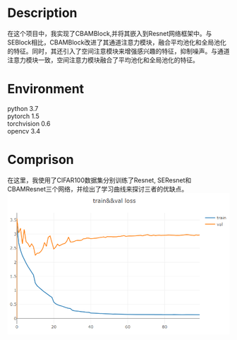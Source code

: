 # Description
在这个项目中，我实现了CBAMBlock,并将其嵌入到Resnet网络框架中。与SEBlock相比，CBAMBlock改进了其通道注意力模块，融合平均池化和全局池化的特征。同时，其还引入了空间注意模块来增强感兴趣的特征，抑制噪声。与通道注意力模块一致，空间注意力模块融合了平均池化和全局池化的特征。
# Environment
python 3.7  
pytorch 1.5  
torchvision 0.6  
opencv 3.4
# Comprison
在这里，我使用了CIFAR100数据集分别训练了Resnet, SEResnet和CBAMResnet三个网络，并绘出了学习曲线来探讨三者的优缺点。  
![image](imgs/CBAM.PNG)

